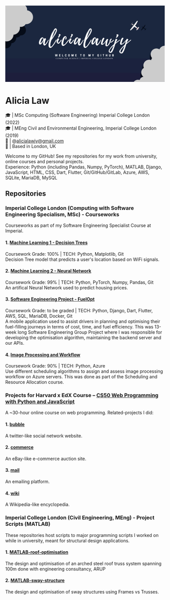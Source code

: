 ![Header](https://github.com/alicialawjy/alicialawjy/blob/main/alicialawjy.png)
# Alicia Law 
🎓  | MSc Computing (Software Engineering) Imperial College London (2022) <br>
🎓  | MEng Civil and Environmental Engineering, Imperial College London (2019) <br>
📧  | @alicialawjy@gmail.com <br>
📍  | Based in London, UK <br>

Welcome to my GitHub! See my repositories for my work from university, online courses and personal projects. <br>
Experience: Python (including Pandas, Numpy, PyTorch), MATLAB, Django, JavaScript, HTML, CSS, Dart, Flutter, Git/GitHub/GitLab, Azure, AWS, SQLite, MariaDB, MySQL

## Repositories
### Imperial College London (Computing with Software Engineering Specialism, MSc) - Courseworks
Courseworks as part of my Software Engineering Specialist Course at Imperial.

#### 1. [Machine Learning 1 - Decision Trees](https://github.com/mchara01/WiFi_location_prediction)
Coursework Grade: 100%  |  TECH: Python, Matplotlib, Git<br>
Decision Tree model that predicts a user's location based on WiFi signals.

#### 2. [Machine Learning 2 - Neural Network](https://github.com/alicialawjy/Housing-Price-Neural-Network/blob/main/README.md)
Coursework Grade: 99% | TECH: Python, PyTorch, Numpy, Pandas, Git<br>
An artifical Neural Network used to predict housing prices. 

#### 3. [Software Engineering Project - FuelOpt](https://github.com/mchara01/FuelOpt)
Coursework Grade: to be graded  | TECH: Python, Django, Dart, Flutter, AWS, SQL, MariaDB, Docker, Git<br>
A mobile application used to assist drivers in planning and optimising their fuel-filling journeys in terms of cost, time, and fuel efficiency. This was 13-week long Software Engineering Group Project where I was responsible for developing the optimisation algorithm, maintaining the backend server and our APIs.

#### 4. [Image Processing and Workflow](https://github.com/WeiSin99/scheduling-coursework)
Coursework Grade: 90% | TECH: Python, Azure<br>
Use different scheduling algorithms to assign and assess image processing workflow on Azure servers. This was done as part of the Scheduling and Resource Allocation course.

### Projects for Harvard x EdX Course – [CS50 Web Programming with Python and JavaScript](https://cs50.harvard.edu/web/2020/)
A ~30-hour online course on web programming. Related-projects I did:

#### 1. [bubble](https://github.com/alicialawjy/bubble)
A twitter-like social network website. 

#### 2. [commerce](https://github.com/alicialawjy/commerce)
An eBay-like e-commerce auction site.

#### 3. [mail](https://github.com/alicialawjy/mail)
An emailing platform.

#### 4. [wiki](https://github.com/alicialawjy/wiki)
A Wikipedia-like encyclopedia. 

### Imperial College London (Civil Engineering, MEng) - Project Scripts (MATLAB)
These repositories host scripts to major programming scripts I worked on while in university, meant for structural design applications.
#### 1. [MATLAB-roof-optimisation](https://github.com/alicialawjy/MATLAB-roof-optimisation)
The design and optimisation of an arched steel roof truss system spanning 100m done with engineering consultancy, ARUP
#### 2. [MATLAB-sway-structure](https://github.com/alicialawjy/MATLAB-sway-structure)
The design and optimisation of sway structures using Frames vs Trusses.
